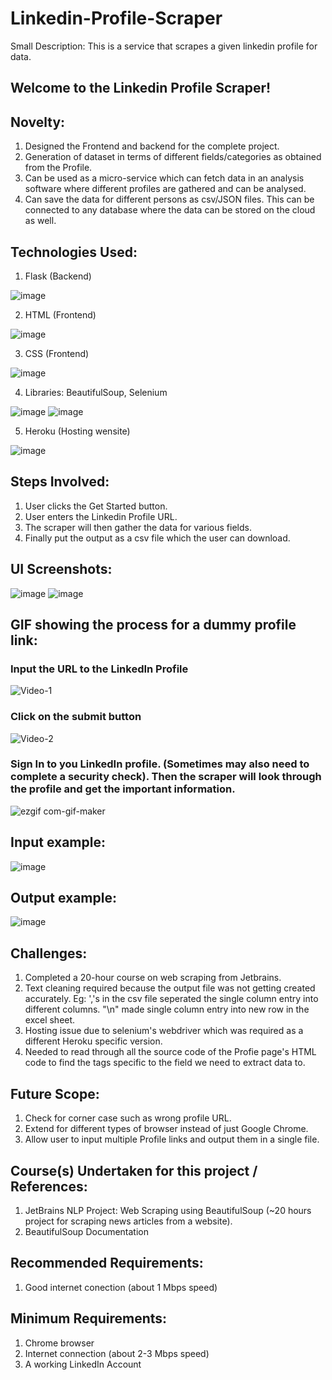# Linkedin-Profile-Scraper
Small Description: This is a service that scrapes a given linkedin profile for data.

## Welcome to the Linkedin Profile Scraper!


## Novelty:
1. Designed the Frontend and backend for the complete project.
2. Generation of dataset in terms of different fields/categories as obtained from the Profile.
3. Can be used as a micro-service which can fetch data in an analysis software where different profiles are gathered and can be analysed.
4. Can save the data for different persons as csv/JSON files. This can be connected to any database where the data can be stored on the cloud as well.

## Technologies Used: 
1. Flask (Backend) 

![image](https://user-images.githubusercontent.com/42894689/133317407-dc868f47-fbcb-4799-be73-b25313e65b0d.png)

2. HTML (Frontend)  

![image](https://user-images.githubusercontent.com/42894689/133317464-d798e31b-8622-46be-909c-a264e34b7d31.png)

3. CSS (Frontend) 

![image](https://user-images.githubusercontent.com/42894689/133317498-05875c94-9f66-47c4-b2d3-bc5a09d1361b.png)

4. Libraries: BeautifulSoup, Selenium 

![image](https://user-images.githubusercontent.com/42894689/133317874-649fff8e-8acc-48b9-b067-69989eff6c4d.png)
![image](https://user-images.githubusercontent.com/42894689/133317537-b10937d7-5dd2-4748-afff-1b09abe8ab4f.png)


5. Heroku (Hosting wensite)

![image](https://user-images.githubusercontent.com/42894689/133317602-42753fcb-f12e-45b5-8983-715964902754.png)



## Steps Involved:
1. User clicks the Get Started button. 
2. User enters the Linkedin Profile URL. 
3. The scraper will then gather the data for various fields.
4. Finally put the output as a csv file which the user can download.



## UI Screenshots:
![image](https://user-images.githubusercontent.com/42894689/133317187-35e2d357-61e5-4fb6-8236-8bf41a140640.png)
![image](https://user-images.githubusercontent.com/42894689/133317236-7d0d9cfb-5c8e-43c9-95ab-76bd105699d9.png)


## GIF showing the process for a dummy profile link:

### Input the URL to the LinkedIn Profile

![Video-1](https://user-images.githubusercontent.com/42894689/133324057-d0e43ec3-7a01-49e6-85f6-02315a2d47b3.gif)

### Click on the submit button

![Video-2](https://user-images.githubusercontent.com/42894689/133324338-0d170721-5b98-4cd8-8fa6-f97d73090414.gif)

### Sign In to you LinkedIn profile. (Sometimes may also need to complete a security check). Then the scraper will look through the profile and get the important information.

![ezgif com-gif-maker](https://user-images.githubusercontent.com/42894689/133325422-eb0785c4-d1e0-4411-9ab2-1308098ad04f.gif)

## Input example:

![image](https://user-images.githubusercontent.com/42894689/133318495-0a047e95-81f6-43f1-bf17-322cb6063c70.png)


## Output example: 

![image](https://user-images.githubusercontent.com/42894689/133318739-a1a2642e-5024-4893-bf07-2a720f58c758.png)

## Challenges:
1. Completed a 20-hour course on web scraping from Jetbrains.
2. Text cleaning required because the output file was not getting created accurately. Eg: ','s in the csv file seperated the single column entry into different columns. "\n" made single column entry into new row in the excel sheet. 
3. Hosting issue due to selenium's webdriver which was required as a different Heroku specific version. 
4. Needed to read through all the source code of the Profie page's HTML code to find the tags specific to the field we need to extract data to.

## Future Scope:
1. Check for corner case such as wrong profile URL.
2. Extend for different types of browser instead of just Google Chrome.
3. Allow user to input multiple Profile links and output them in a single file.


## Course(s) Undertaken for this project / References:
1. JetBrains NLP Project: Web Scraping using BeautifulSoup (~20 hours project for scraping news articles from a website).
2. BeautifulSoup Documentation


## Recommended Requirements:
1. Good internet conection (about 1 Mbps speed)

## Minimum Requirements:
1. Chrome browser
2. Internet connection (about 2-3 Mbps speed)
3. A working LinkedIn Account
